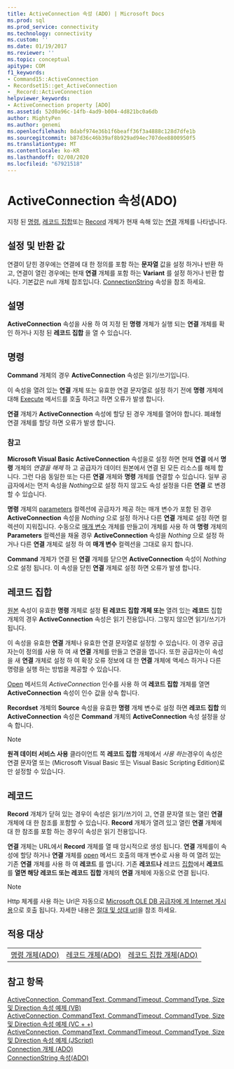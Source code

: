 ```yaml
---
title: ActiveConnection 속성 (ADO) | Microsoft Docs
ms.prod: sql
ms.prod_service: connectivity
ms.technology: connectivity
ms.custom: ''
ms.date: 01/19/2017
ms.reviewer: ''
ms.topic: conceptual
apitype: COM
f1_keywords:
- Command15::ActiveConnection
- Recordset15::get_ActiveConnection
- _Record::ActiveConnection
helpviewer_keywords:
- ActiveConnection property [ADO]
ms.assetid: 52d0a96c-14fb-4ad9-b004-4d821bc0a6db
author: MightyPen
ms.author: genemi
ms.openlocfilehash: 8dabf974e36b1f6beaff36f3a4888c128d7dfe1b
ms.sourcegitcommit: b87d36c46b39af8b929ad94ec707dee8800950f5
ms.translationtype: MT
ms.contentlocale: ko-KR
ms.lasthandoff: 02/08/2020
ms.locfileid: "67921518"
---
```

# <a name="activeconnection-property-ado"></a>ActiveConnection 속성(ADO)
지정 된 [명령](../../../ado/reference/ado-api/command-object-ado.md), [레코드 집합](../../../ado/reference/ado-api/recordset-object-ado.md)또는 [Record](../../../ado/reference/ado-api/record-object-ado.md) 개체가 현재 속해 있는 [연결](../../../ado/reference/ado-api/connection-object-ado.md) 개체를 나타냅니다.  
  
## <a name="settings-and-return-values"></a>설정 및 반환 값  
 연결이 닫힌 경우에는 연결에 대 한 정의를 포함 하는 **문자열** 값을 설정 하거나 반환 하 고, 연결이 열린 경우에는 현재 **연결** 개체를 포함 하는 **Variant** 를 설정 하거나 반환 합니다. 기본값은 null 개체 참조입니다. [ConnectionString](../../../ado/reference/ado-api/connectionstring-property-ado.md) 속성을 참조 하세요.  
  
## <a name="remarks"></a>설명  
 **ActiveConnection** 속성을 사용 하 여 지정 된 **명령** 개체가 실행 되는 **연결** 개체를 확인 하거나 지정 된 **레코드 집합** 을 열 수 있습니다.  
  
## <a name="command"></a>명령  
 **Command** 개체의 경우 **ActiveConnection** 속성은 읽기/쓰기입니다.  
  
 이 속성을 열려 있는 **연결** 개체 또는 유효한 연결 문자열로 설정 하기 전에 **명령** 개체에 대해 [Execute](../../../ado/reference/ado-api/execute-method-ado-command.md) 메서드를 호출 하려고 하면 오류가 발생 합니다.  
  
 **연결** 개체가 **ActiveConnection** 속성에 할당 된 경우 개체를 열어야 합니다. 폐쇄형 연결 개체를 할당 하면 오류가 발생 합니다.  
  
### <a name="note"></a>참고  
 **Microsoft Visual Basic** **ActiveConnection** 속성을로 설정 하면 현재 **연결** 에서 **명령** 개체의 *연결을 해제* 하 고 공급자가 데이터 원본에서 연결 된 모든 리소스를 해제 합니다. 그런 다음 동일한 또는 다른 **연결** 개체와 **명령** 개체를 연결할 수 있습니다. 일부 공급자에서는 먼저 속성을 *Nothing*으로 설정 하지 않고도 속성 설정을 다른 **연결** 로 변경할 수 있습니다.  
  
 **명령** 개체의 [parameters](../../../ado/reference/ado-api/parameters-collection-ado.md) 컬렉션에 공급자가 제공 하는 매개 변수가 포함 된 경우 **ActiveConnection** 속성을 *Nothing* 으로 설정 하거나 다른 **연결** 개체로 설정 하면 컬렉션이 지워집니다. 수동으로 [매개 변수](../../../ado/reference/ado-api/parameter-object.md) 개체를 만들고이 개체를 사용 하 여 **명령** 개체의 **Parameters** 컬렉션을 채울 경우 **ActiveConnection** 속성을 *Nothing* 으로 설정 하거나 다른 **연결** 개체로 설정 하 여 **매개 변수** 컬렉션을 그대로 유지 합니다.  
  
 **Command** 개체가 연결 된 **연결** 개체를 닫으면 **ActiveConnection** 속성이 *Nothing*으로 설정 됩니다. 이 속성을 닫힌 **연결** 개체로 설정 하면 오류가 발생 합니다.  
  
## <a name="recordset"></a>레코드 집합  
 [원본](../../../ado/reference/ado-api/source-property-ado-recordset.md) 속성이 유효한 **명령** 개체로 설정 **된 레코드 집합 개체 또는** 열려 있는 **레코드** 집합 개체의 경우 **ActiveConnection** 속성은 읽기 전용입니다. 그렇지 않으면 읽기/쓰기가 됩니다.  
  
 이 속성을 유효한 **연결** 개체나 유효한 연결 문자열로 설정할 수 있습니다. 이 경우 공급자는이 정의를 사용 하 여 새 **연결** 개체를 만들고 연결을 엽니다. 또한 공급자는이 속성을 새 **연결** 개체로 설정 하 여 확장 오류 정보에 대 한 **연결** 개체에 액세스 하거나 다른 명령을 실행 하는 방법을 제공할 수 있습니다.  
  
 [Open](../../../ado/reference/ado-api/open-method-ado-recordset.md) 메서드의 *ActiveConnection* 인수를 사용 하 여 **레코드 집합** 개체를 열면 **ActiveConnection** 속성이 인수 값을 상속 합니다.  
  
 **Recordset** 개체의 **Source** 속성을 유효한 **명령** 개체 변수로 설정 하면 **레코드 집합** 의 **ActiveConnection** 속성은 **Command** 개체의 **ActiveConnection** 속성 설정을 상속 합니다.  
  
> [!NOTE]
>  **원격 데이터 서비스 사용** 클라이언트 쪽 **레코드 집합** 개체에서 *사용 하는*경우이 속성은 연결 문자열 또는 (Microsoft Visual Basic 또는 Visual Basic Scripting Edition)로만 설정할 수 있습니다.  
  
## <a name="record"></a>레코드  
 **Record** 개체가 닫혀 있는 경우이 속성은 읽기/쓰기이 고, 연결 문자열 또는 열린 **연결** 개체에 대 한 참조를 포함할 수 있습니다. **Record** 개체가 열려 있고 열린 **연결** 개체에 대 한 참조를 포함 하는 경우이 속성은 읽기 전용입니다.  
  
 **연결** 개체는 URL에서 **Record** 개체를 열 때 암시적으로 생성 됩니다. **연결** 개체를이 속성에 할당 하거나 **연결** 개체를 [open](../../../ado/reference/ado-api/open-method-ado-record.md) 메서드 호출의 매개 변수로 사용 하 여 열려 있는 기존 **연결** 개체를 사용 하 여 **레코드** 를 엽니다. 기존 **레코드나** 레코드 [집합](../../../ado/reference/ado-api/recordset-object-ado.md)에서 **레코드** 를 **열면 해당 레코드 또는 레코드** **집합** 개체의 **연결** 개체에 자동으로 연결 됩니다.  
  
> [!NOTE]
>  Http 체계를 사용 하는 Url은 자동으로 [Microsoft OLE DB 공급자에 게 Internet 게시용](../../../ado/guide/appendixes/microsoft-ole-db-provider-for-internet-publishing.md)으로 호출 됩니다. 자세한 내용은 [절대 및 상대 url](../../../ado/guide/data/absolute-and-relative-urls.md)을 참조 하세요.  
  
## <a name="applies-to"></a>적용 대상  
  
||||  
|-|-|-|  
|[명령 개체(ADO)](../../../ado/reference/ado-api/command-object-ado.md)|[레코드 개체(ADO)](../../../ado/reference/ado-api/record-object-ado.md)|[레코드 집합 개체(ADO)](../../../ado/reference/ado-api/recordset-object-ado.md)|  
  
## <a name="see-also"></a>참고 항목  
 [ActiveConnection, CommandText, CommandTimeout, CommandType, Size 및 Direction 속성 예제 (VB)](../../../ado/reference/ado-api/activeconnection-commandtext-commandtimeout-commandtype-size-example-vb.md)   
 [ActiveConnection, CommandText, CommandTimeout, CommandType, Size 및 Direction 속성 예제 (VC + +)](../../../ado/reference/ado-api/activeconnection-commandtext-commandtimeout-commandtype-size-example-vc.md)   
 [ActiveConnection, CommandText, CommandTimeout, CommandType, Size 및 Direction 속성 예제 (JScript)](../../../ado/reference/ado-api/activeconnection-commandtext-timeout-type-size-example-jscript.md)   
 [Connection 개체 (ADO)](../../../ado/reference/ado-api/connection-object-ado.md)   
 [ConnectionString 속성(ADO)](../../../ado/reference/ado-api/connectionstring-property-ado.md)
